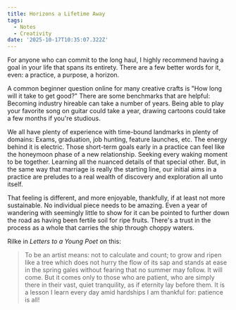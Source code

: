 ```yaml
---
title: Horizons a Lifetime Away
tags:
  - Notes
  - Creativity
date: '2025-10-17T10:35:07.322Z'
---
```


For anyone who can commit to the long haul, I highly recommend having a goal in your life that spans its entirety. There are a few better words for it, even: a practice, a purpose, a horizon.

A common beginner question online for many creative crafts is "How long will it take to get good?" There are some benchmarks that are helpful: Becoming industry hireable can take a number of years. Being able to play your favorite song on guitar could take a year, drawing cartoons could take a few months if you're studious.

We all have plenty of experience with time-bound landmarks in plenty of domains: Exams, graduation, job hunting, feature launches, etc. The energy behind it is electric. Those short-term goals early in a practice can feel like the honeymoon phase of a new relationship. Seeking every waking moment to be together. Learning all the nuanced details of that special other. But, in the same way that marriage is really the starting line, our initial aims in a practice are preludes to a real wealth of discovery and exploration all unto itself.

That feeling is different, and more enjoyable, thankfully, if at least not more sustainable. No individual piece needs to be amazing. Even a year of wandering with seemingly little to show for it can be pointed to further down the road as having been fertile soil for ripe fruits. There's a trust in the process as a whole that carries the ship through choppy waters.

Rilke in _Letters to a Young Poet_ on this:

> To be an artist means: not to calculate and count; to grow and ripen like a tree which does not hurry the flow of its sap and stands at ease in the spring gales without fearing that no summer may follow. It will come. But it comes only to those who are patient, who are simply there in their vast, quiet tranquility, as if eternity lay before them. It is a lesson I learn every day amid hardships I am thankful for: patience is all!
